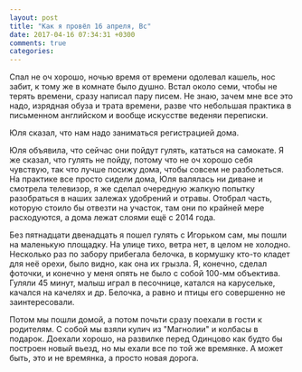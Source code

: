 ```yaml
---
layout: post
title: "Как я провёл 16 апреля, Вс"
date: 2017-04-16 07:34:31 +0300
comments: true
categories: 
---
```

Спал не оч хорошо, ночью время от времени одолевал кашель, нос забит, к тому же в комнате было душно. Встал около семи, чтобы не терять времени, сразу написал пару писем. Не знаю, зачем мне все это надо, изрядная обуза и трата времени, разве что небольшая практика в письменном английском и вообще искусстве веденяи переписки.

Юля сказал, что нам надо заниматься регистрацией дома.

Юля объявила, что сейчас они пойдут гулять, кататься на самокате. Я же сказал, что гулять не пойду, потому что не оч хорошо себя чувствую, так что лучше посижу дома, чтобы совсем не разболеться. На практике все просто сидели дома, Юля валялась ни диване и смотрела телевизор, я же сделал очередную жалкую попытку разобраться в наших залежах удобрений и отравы. Отобрал часть, которую стоило бы отвезти на участок, там они по крайней мере расходуются, а дома лежат слоями ещё с 2014 года.

Без пятнадцати двенадцать я пошел гулять с Игорьком сам, мы пошли на маленькую площадку. На улице тихо, ветра нет, в целом не холодно. Несколько раз по забору прибегала белочка, в кормушку кто-то кладет для неё орехи, было видно, как она их грызла. Я, конечно, сделал фоточки, и конечно у меня опять не было с собой 100-мм объектива. Гуляли 45 минут, малыш играл в песочнице, катался на карусельке, качался на качелях и др. Белочка, а равно и птицы его совершенно не заинтересовали.

Потом мы пошли домой, а потом почьти сразу поехали в гости к родителям. С собой мы взяли кулич из "Магнолии" и колбасы в подарок. Доехали хорошо, на развилке перед Одинцово как будто бы построен новый вьезд, но мы ехали все по той же времянке. А может быть, это и не времянка, а просто новая дорога.